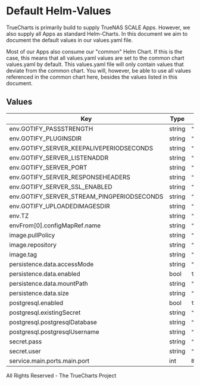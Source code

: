 # Default Helm-Values

TrueCharts is primarily build to supply TrueNAS SCALE Apps.
However, we also supply all Apps as standard Helm-Charts. In this document we aim to document the default values in our values.yaml file.

Most of our Apps also consume our "common" Helm Chart.
If this is the case, this means that all values.yaml values are set to the common chart values.yaml by default. This values.yaml file will only contain values that deviate from the common chart.
You will, however, be able to use all values referenced in the common chart here, besides the values listed in this document.

## Values

| Key | Type | Default | Description |
|-----|------|---------|-------------|
| env.GOTIFY_PASSSTRENGTH | string | `"10"` |  |
| env.GOTIFY_PLUGINSDIR | string | `"data/plugins"` |  |
| env.GOTIFY_SERVER_KEEPALIVEPERIODSECONDS | string | `"0"` |  |
| env.GOTIFY_SERVER_LISTENADDR | string | `""` |  |
| env.GOTIFY_SERVER_PORT | string | `"8080"` |  |
| env.GOTIFY_SERVER_RESPONSEHEADERS | string | `"X-Custom-Header: \"custom value\""` |  |
| env.GOTIFY_SERVER_SSL_ENABLED | string | `"false"` |  |
| env.GOTIFY_SERVER_STREAM_PINGPERIODSECONDS | string | `"45"` |  |
| env.GOTIFY_UPLOADEDIMAGESDIR | string | `"data/images"` |  |
| env.TZ | string | `"America/Los_Angeles"` |  |
| envFrom[0].configMapRef.name | string | `"gotifyenv"` |  |
| image.pullPolicy | string | `"IfNotPresent"` |  |
| image.repository | string | `"gotify/server"` |  |
| image.tag | string | `"2.1.0@sha256:57aa2aabac035c16118f625dd6d3d2c3ca421b43b28cb27512f3212193d65771"` |  |
| persistence.data.accessMode | string | `"ReadWriteOnce"` |  |
| persistence.data.enabled | bool | `true` |  |
| persistence.data.mountPath | string | `"/app/data"` |  |
| persistence.data.size | string | `"1Gi"` |  |
| postgresql.enabled | bool | `true` |  |
| postgresql.existingSecret | string | `"dbcreds"` |  |
| postgresql.postgresqlDatabase | string | `"gotify"` |  |
| postgresql.postgresqlUsername | string | `"gotify"` |  |
| secret.pass | string | `"admin"` |  |
| secret.user | string | `"admin"` |  |
| service.main.ports.main.port | int | `8080` |  |

All Rights Reserved - The TrueCharts Project
